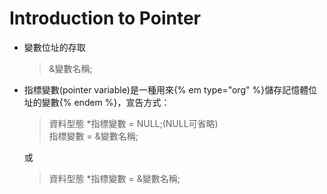 # Introduction to Pointer

- 變數位址的存取
  >&變數名稱;
  
- 指標變數(pointer variable)是一種用來{% em type="org" %}儲存記憶體位址的變數{% endem %}，宣告方式：
  >資料型態 \*指標變數 = NULL;(NULL可省略)  
  >指標變數 = &變數名稱;

  或
  >資料型態 \*指標變數 = &變數名稱;